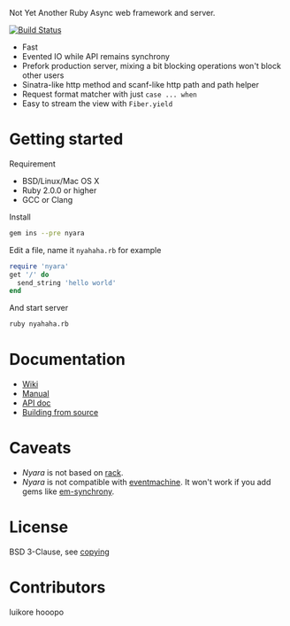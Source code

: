 Not Yet Another Ruby Async web framework and server.

[![Build Status](https://travis-ci.org/luikore/nyara.png)](https://travis-ci.org/luikore/nyara)

- Fast
- Evented IO while API remains synchrony
- Prefork production server, mixing a bit blocking operations won't block other users
- Sinatra-like http method and scanf-like http path and path helper
- Request format matcher with just `case ... when`
- Easy to stream the view with `Fiber.yield`

# Getting started

Requirement

- BSD/Linux/Mac OS X
- Ruby 2.0.0 or higher
- GCC or Clang

Install

```bash
gem ins --pre nyara
```

Edit a file, name it `nyahaha.rb` for example

```ruby
require 'nyara'
get '/' do
  send_string 'hello world'
end
```

And start server

```bash
ruby nyahaha.rb
```

# Documentation

- [Wiki](https://github.com/luikore/nyara/wiki/Home)
- [Manual](https://github.com/luikore/nyara/wiki/Manual)
- [API doc](http://rubydoc.info/github/luikore/nyara/master/frames)
- [Building from source](https://github.com/luikore/nyara/wiki/Building)

# Caveats

- *Nyara* is not based on [rack](https://github.com/rack/rack).
- *Nyara* is not compatible with [eventmachine](https://github.com/eventmachine/eventmachine). It won't work if you add gems like [em-synchrony](https://github.com/igrigorik/em-synchrony).

# License

BSD 3-Clause, see [copying](https://github.com/luikore/nyara/blob/master/copying)

# Contributors

luikore
hooopo
